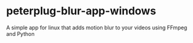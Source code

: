 # peterplug-blur-app-windows
A simple app for linux that adds motion blur to your videos using FFmpeg and Python
